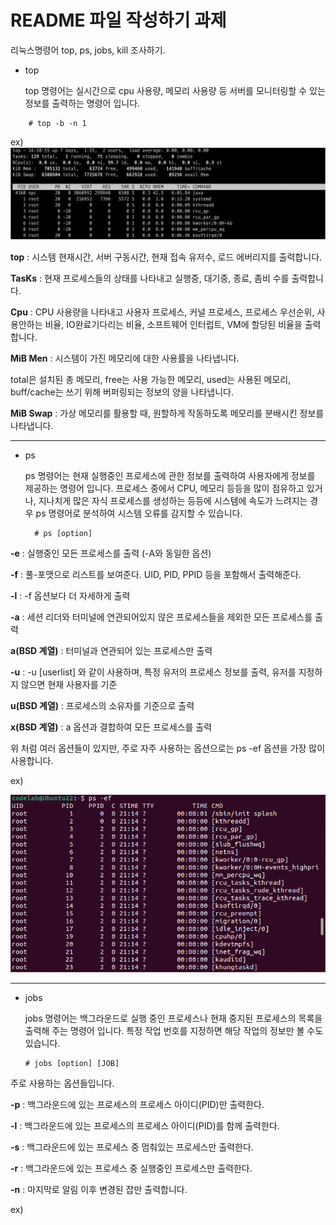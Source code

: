 # README 파일 작성하기 과제
리눅스명령어 top, ps, jobs, kill 조사하기.

+ top

  top 명령어는 실시간으로 cpu 사용량, 메모리 사용량 등 서버를 모니터링할 수 있는 정보를 출력하는 명령어 입니다.
```
    # top -b -n 1
```
  ex)
![top](https://github.com/seungwoo001/wooo.github.io/blob/main/%EB%8B%A4%EC%9A%B4%EB%A1%9C%EB%93%9C2.png)


**top** : 시스템 현재시간, 서버 구동시간, 현재 접속 유저수, 로드 에버리지를 출력합니다.

**TasKs** : 현재 프로세스들의 상태를 나타내고 실행중, 대기중, 종료, 좀비 수를 출력합니다.

**Cpu** : CPU 사용량을 나타내고 사용자 프로세스, 커널 프로세스, 프로세스 우선순위, 사용안하는 비율, IO완료기다리는 비율, 소프트웨어 인터럽트, VM에 할당된 비율을 출력합니다.

**MiB Men** : 시스템이 가진 메모리에 대한 사용률을 나타냅니다.

total은 설치된 총 메모리, free는 사용 가능한 메모리, used는 사용된 메모리, buff/cache는 쓰기 위해 버퍼링되는 정보의 양을 나타냅니다.

**MiB Swap** : 가상 메모리를 활용할 때, 원할하게 작동하도록 메모리를 분배시킨 정보를 나타냅니다.

---
+ ps

  ps 명령어는 현재 실행중인 프로세스에 관한 정보를 출력하여 사용자에게 정보를 제공하는 명령어 입니다. 프로세스 중에서 CPU, 메모리 등등을 많이 점유하고 있거나, 지나치게 많은 자식 프로세스를 생성하는 등등에 시스템에 속도가 느려지는 경우 ps 명령어로 분석하여 시스템 오류를 감지할 수 있습니다.

        # ps [option]

**-e** : 실행중인 모든 프로세스를 출력 (-A와 동일한 옵션)

**-f** : 풀-포맷으로 리스트를 보여준다. UID, PID, PPID 등을 포함해서 출력해준다.

**-l** : -f 옵션보다 더 자세하게 출력

**-a** : 세션 리더와 터미널에 연관되어있지 않은 프로세스들을 제외한 모든 프로세스를 출력

**a(BSD 계열)** : 터미널과 연관되어 있는 프로세스만 출력

**-u** : -u [userlist] 와 같이 사용하며, 특정 유저의 프로세스 정보를 출력, 유저를 지정하지 않으면 현재 사용자를 기준

**u(BSD 계열)** : 프로세스의 소유자를 기준으로 출력

**x(BSD 계열)** : a 옵션과 결합하여 모든 프로세스를 출력

위 처럼 여러 옵션들이 있지만, 주로 자주 사용하는 옵션으로는 ps -ef 옵션을 가장 많이 사용합니다.

ex)

![top](https://github.com/seungwoo001/wooo.github.io/blob/main/%EB%8B%A4%EC%9A%B4%EB%A1%9C%EB%93%9C1.png)

---
+ jobs

  jobs 명령어는 백그라운드로 실행 중인 프로세스나 현재 중지된 프로세스의 목록을 출력해 주는 명령어 입니다. 특정 작업 번호를 지정하면 해당 작업의 정보만 볼 수도 있습니다.

      # jobs [option] [JOB]

주로 사용하는 옵션들입니다.

**-p** :	백그라운드에 있는 프로세스의 프로세스 아이디(PID)만 출력한다.

**-l** :	백그라운드에 있는 프로세스의 프로세스 아이디(PID)를 함께 출력한다.

**-s** :	백그라운드에 있는 프로세스 중 멈춰있는 프로세스만 출력한다.

**-r** :	백그라운드에 있는 프로세스 중 실행중인 프로세스만 출력한다.

**-n** : 마지막로 알림 이후 변경된 잡만 출력합니다.

ex)


  
